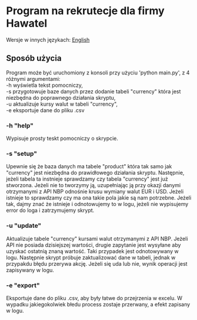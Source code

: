 # Program na rekrutecje dla firmy Hawatel
Wersje w innych językach:
<a href = https://github.com/MrResor/Hawatel_rekrutacja/blob/main/README.md>English </a>

## Sposób użycia
Program może być uruchomiony z konsoli przy użyciu 'python main.py', z 4 różnymi argumentami:</br>
-h  wyświetla tekst pomocniczy,</br>
-s  przygotowuje baze danych przez dodanie tabeli "currency" która jest niezbędna do poprawnego działania skryptu,</br>
-u  aktualizuje kursy walut w tabeli "currency",</br>
-e  eksportuje dane do pliku .csv</br>

### -h "help"
Wypisuje prosty teskt pomocniczy o skrypcie.

### -s "setup"
Upewnie się że baza danych ma tabele "product" która tak samo jak "currency" jest niezbędna do prawidłowego działania skryptu. Następnie, jeżeli tabela ta instnieje sprawdzamy czy tabela "currency" jest już stworzona. Jeżeli nie to tworzymy ją, uzupełniając ją przy okazji danymi otrzymanymi z API NBP odnośnie krusu wymiany walut EUR i USD. Jeżeli istnieje to sprawdzamy czy ma ona takie pola jakie są nam potrzebne. Jeżeli tak, dajmy znać że istnieje i odnotowujemy to w logu, jeżeli nie wypisujemy error do loga i zatrzymujemy skrypt.

### -u "update"
Aktualizuje tabele "currency" kursami walut otrzymanymi z API NBP. Jeżeli API nie posiada dzisiejszej wartości, drugie zapytanie jest wysyłane aby uzyskać ostatnią znaną wartość. Taki przypadek jest odnotowywany w logu. Następnie skrypt próbuje zaktualizować dane w tabeli, jednak w przypakdu błędu przerywa akcję. Jeżeli się uda lub nie, wynik operacji jest zapisywany w logu.

### -e "export"
Eksportuje dane do pliku .csv, aby były łatwe do przejrzenia w excelu. W wypadku jakiegokolwiek błedu process zostaje przerwany, a efekt zapisany w logu.